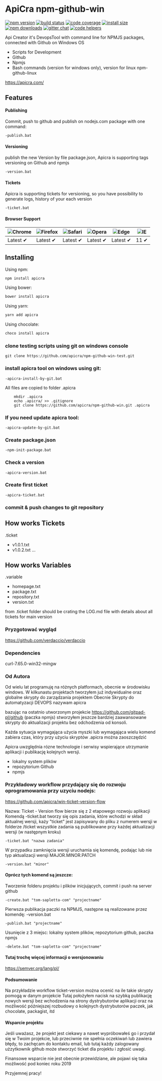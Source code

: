 # ApiCra npm-github-win

[![npm version](https://img.shields.io/npm/v/apicra.svg?style=flat-square)](https://www.npmjs.org/package/apicra)
[![build status](https://img.shields.io/travis/apicra/apicra.svg?style=flat-square)](https://travis-ci.org/apicra/apicra)
[![code coverage](https://img.shields.io/coveralls/mzabriskie/apicra.svg?style=flat-square)](https://coveralls.io/r/mzabriskie/apicra)
[![install size](https://packagephobia.now.sh/badge?p=apicra)](https://packagephobia.now.sh/result?p=apicra)
[![npm downloads](https://img.shields.io/npm/dm/apicra.svg?style=flat-square)](http://npm-stat.com/charts.html?package=apicra)
[![gitter chat](https://img.shields.io/gitter/room/mzabriskie/apicra.svg?style=flat-square)](https://gitter.im/mzabriskie/apicra)
[![code helpers](https://www.codetriage.com/apicra/apicra/badges/users.svg)](https://www.codetriage.com/apicra/apicra)


Api Creator it's DevopsTool with command line for NPMJS packages, connected with Github on Windows OS
+ Scripts for Development
+ Github
+ Npmjs
+ Bash commands (version for windows only), version for linux npm-github-linux

https://apicra.com/


## Features

#### Publishing
Commit, push to github and publish on nodejs.com package with one command:
```bash
-publish.bat
```

#### Versioning
publish the new Version
by file package.json, Apicra is supporting tags versioning on Github and npmjs
```bash
-version.bat
```

#### Tickets
Apicra is supporting tickets for versioning, so you have possibility to generate logs, history of your each version
```bash
-ticket.bat
```

#### Browser Support

![Chrome](https://raw.github.com/alrra/browser-logos/master/src/chrome/chrome_48x48.png) | ![Firefox](https://raw.github.com/alrra/browser-logos/master/src/firefox/firefox_48x48.png) | ![Safari](https://raw.github.com/alrra/browser-logos/master/src/safari/safari_48x48.png) | ![Opera](https://raw.github.com/alrra/browser-logos/master/src/opera/opera_48x48.png) | ![Edge](https://raw.github.com/alrra/browser-logos/master/src/edge/edge_48x48.png) | ![IE](https://raw.github.com/alrra/browser-logos/master/src/archive/internet-explorer_9-11/internet-explorer_9-11_48x48.png) |
--- | --- | --- | --- | --- | --- |
Latest ✔ | Latest ✔ | Latest ✔ | Latest ✔ | Latest ✔ | 11 ✔ |


## Installing

Using npm:

```bash
npm install apicra
```

Using bower:

```bash
bower install apicra
```

Using yarn:

```bash
yarn add apicra
```

Using chocolate:

```bash
choco install apicra
```

### clone testing scripts using git on windows console

    git clone https://github.com/apicra/npm-github-win-test.git


### install apicra tool on windows using git:

    -apicra-install-by-git.bat

All files are copied to folder .apicra

        mkdir .apicra
        echo .apicra/ >> .gitignore
        git clone https://github.com/apicra/npm-github-win.git .apicra


### If you need update apicra tool:

    -apicra-update-by-git.bat


### Create package.json

    -npm-init-package.bat

### Check a version

    -apicra-version.bat


### Create first ticket

    -apicra-ticket.bat

### commit &  push changes to git repository



## How works Tickets

.ticket
+ v1.0.1.txt
+ v1.0.2.txt
...

## How works Variables

.variable
+ homepage.txt
+ package.txt
+ repository.txt
+ version.txt



from .ticket folder should be crating the  LOG.md file with details about all tickets for main version


### Pryzgotować wygląd
https://github.com/verdaccio/verdaccio

### Dependencies

curl-7.65.0-win32-mingw

### Od Autora

Od wielu lat programuję na różnych platformach, obecnie w środowisku windows.
W kilkunastu projektach tworzyłem już indywidualne oraz globalne skrypty do zarządzania projektem
Obecnie Skrypty do automatyzacji DEVOPS nazywam apicra

bazując na ostatnio utworzonym projekcie
https://github.com/gitpad-pl/github
(paczka npmjs) stworzyłem jeszcze bardziej zaawansowane skrypty do aktualizacji projektu bez odchodzenia od konsoli.

Każda sytuacja wymagająca użycia myszki lub wymagająca wielu komend zabiera czas, który przy użyciu skryptów .apicra można zaoszczędzić

Apicra uwzględnia rózne technologie i serwisy wspierające utrzymanie aplikacji i publikację kolejnych wersji.

+ lokalny system plików
+ repozytorium Github
+ npmjs

### Przykładowy workflow przydający się do rozwoju oprogramowania przy uzyciu nodejs:

https://github.com/apicra/win-ticket-version-flow


Nazwa: Ticket - Version flow bierze się z 2 etapowego rozwoju aplikacji
Komendą -ticket.bat tworzy się opis zadania, które wchodzi w skład aktualnej wersji, każy "ticket" jest zapisywany do pliku z numerem wersji w folderze /ticket
wszystkie zadania są publikowane przy każdej aktualizacji wersji (w następnym kroku)

    -ticket.bat "nazwa zadania"


W przypadku zamknięcia wersji uruchamia się komendę, podając lub nie typ aktualizacji wersji MAJOR.MINOR.PATCH

    -version.bat "minor"


#### Oprócz tych komend są jeszcze:

Tworzenie folderu projektu i plików inicjujących, commit i push na server github

    -create.bat "tom-sapletta-com" "projectname"

Pierwsza publikacja paczki na NPMJS, następne są realizowane przez komendę: -version.bat

    -publish.bat "projectname"


Usunięcie z 3 miejsc: lokalny system plików, repozytorium github, paczka npmjs

    -delete.bat "tom-sapletta-com" "projectname"


#### Tutaj trochę więcej informacji o wersjonowaniu
https://semver.org/lang/pl/


#### Podsumowanie

Na przykładzie workflow ticket-version można ocenić na ile takie skrypty pomogą w danym projekcie
Tutaj położyłem nacisk na szybką publikację nowych wersji bez wchodzenia na strony dystrybutorów aplikacji
oraz na możliwość późniejszej rozbudowy o kolejnych dystrybutorów paczek, jak chocolate, packagist, itd


#### Wsparcie projektu
Jeśli uważasz, że projekt jest ciekawy a nawet wypróbowałeś go i przydał się w Twoim projekcie,
lub przeciwnie nie spełnia oczekiwań lub zawiera błędy, to zachęcam do kontaktu email, lub tutaj
każdy zalogowany użzytkownik github może stworzyć ticket dla projektu i zgłosić uwagi.

Finansowe wsparcie nie jest obecnie przewidziane, ale pojawi się taka możliwość pod koniec roku 2019

Przyjemnej pracy!




